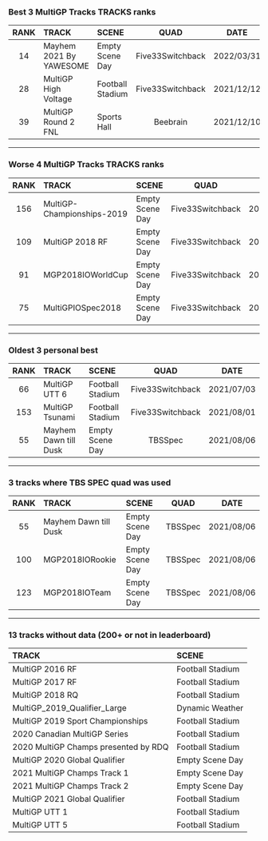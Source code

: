 ### Best 3 MultiGP Tracks TRACKS ranks
|RANK|TRACK|SCENE|QUAD|DATE|
|:---:|:---|:---|:---:|:---:|
|14|Mayhem 2021 By YAWESOME|Empty Scene Day|Five33Switchback|2022/03/31|
|28|MultiGP High Voltage|Football Stadium|Five33Switchback|2021/12/12|
|39|MultiGP Round 2 FNL|Sports Hall|Beebrain|2021/12/10|
---
### Worse 4 MultiGP Tracks TRACKS ranks
|RANK|TRACK|SCENE|QUAD|DATE|
|:---:|:---|:---|:---:|:---:|
|156|MultiGP-Championships-2019|Empty Scene Day|Five33Switchback|2022/01/21|
|109|MultiGP 2018 RF|Empty Scene Day|Five33Switchback|2021/08/14|
|91|MGP2018IOWorldCup|Empty Scene Day|Five33Switchback|2022/01/21|
|75|MultiGPIOSpec2018|Empty Scene Day|Five33Switchback|2022/01/21|
---
### Oldest 3 personal best
|RANK|TRACK|SCENE|QUAD|DATE|
|:---:|:---|:---|:---:|:---:|
|66|MultiGP UTT 6|Football Stadium|Five33Switchback|2021/07/03|
|153|MultiGP Tsunami|Football Stadium|Five33Switchback|2021/08/01|
|55|Mayhem Dawn till Dusk|Empty Scene Day|TBSSpec|2021/08/06|
---
### 3 tracks where TBS SPEC quad was used
|RANK|TRACK|SCENE|QUAD|DATE|
|:---:|:---|:---|:---:|:---:|
|55|Mayhem Dawn till Dusk|Empty Scene Day|TBSSpec|2021/08/06|
|100|MGP2018IORookie|Empty Scene Day|TBSSpec|2021/08/06|
|123|MGP2018IOTeam|Empty Scene Day|TBSSpec|2021/08/06|
---
### 13 tracks without data (200+ or not in leaderboard)
|TRACK|SCENE|
|:---|:---|
|MultiGP 2016 RF|Football Stadium|
|MultiGP 2017 RF|Football Stadium|
|MultiGP 2018 RQ|Football Stadium|
|MultiGP_2019_Qualifier_Large|Dynamic Weather|
|MultiGP 2019 Sport Championships|Football Stadium|
|2020 Canadian MultiGP Series|Football Stadium|
|2020 MultiGP Champs presented by RDQ|Football Stadium|
|MultiGP 2020 Global Qualifier|Empty Scene Day|
|2021 MultiGP Champs Track 1|Empty Scene Day|
|2021 MultiGP Champs Track 2|Empty Scene Day|
|MultiGP 2021 Global Qualifier|Football Stadium|
|MultiGP UTT 1|Football Stadium|
|MultiGP UTT 5|Football Stadium|
